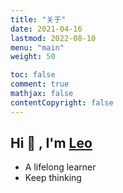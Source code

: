 ```yaml
---
title: "关于"
date: 2021-04-16
lastmod: 2022-08-10
menu: "main"
weight: 50

toc: false
comment: true
mathjax: false
contentCopyright: false
---
```


## Hi :wave: , I'm [Leo](https://wangrunlin.com)

- A lifelong learner
- Keep thinking
